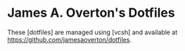 # James A. Overton's Dotfiles

These [dotfiles]
are managed using [vcsh]
and available at <https://github.com/jamesaoverton/dotfiles>.
